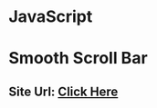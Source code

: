 # JavaScript
# Smooth Scroll Bar

## Site Url: <a href="https://scroll-bar-nh.netlify.app"> Click Here </a>